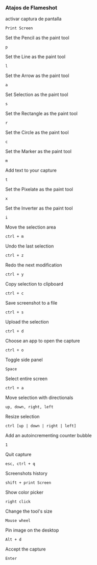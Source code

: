### Atajos de Flameshot

activar captura de pantalla

	Print Screen

Set the Pencil as the paint tool

	p

Set the Line as the paint tool


	l

Set the Arrow as the paint tool

	a

Set Selection as the paint tool

	s

Set the Rectangle as the paint tool

	r

Set the Circle as the paint tool

	c

Set the Marker as the paint tool

	m

Add text to your capture

	t

Set the Pixelate as the paint tool

	x

Set the Inverter as the paint tool

	i

Move the selection area

	ctrl + m

Undo the last selection

	ctrl + z

Redo the next modification

	ctrl + y

Copy selection to clipboard

	ctrl + c

Save screenshot to a file

	ctrl + s

Upload the selection

	ctrl + d

Choose an app to open the capture

	ctrl + o

Toggle side panel

	Space

Select entire screen

	ctrl + a

Move selection with directionals

	up, down, right, left

Resize selection

	ctrl [up | down | right | left]

Add an autoincrementing counter bubble

	1

Quit capture

	esc, ctrl + q

Screenshots history

	shift + print Screen

Show color picker

	right click

Change the tool's size

	Mouse wheel

Pin image on the desktop

	Alt + d

Accept the capture

	Enter

